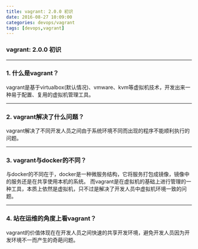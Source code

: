 ```yaml
---
title: vagrant: 2.0.0 初识
date: 2016-08-27 10:09:00
categories: devops/vagrant
tags: [devops,vagrant]
---
```

### vagrant: 2.0.0 初识

---

### 1. 什么是vagrant？
vagrant是基于virtualbox(默认情况)、vmware、kvm等虚拟机技术，开发出来一种易于配置、复用的虚拟机管理工具。

---

### 2. vagrant解决了什么问题？
vagrant解决了不同开发人员之间由于系统环境不同而出现的程序不能顺利执行的问题。

---

### 3. vagrant与docker的不同？
与docker的不同在于，docker是一种微服务结构，它将服务打包成镜像，镜像中的服务还是在共享使用本机的系统。
而vagrant是在虚拟机的基础上进行管理的一种工具，本质上依然是虚拟机，只不过是解决了开发人员中虚拟机环境一致的问题。

---

### 4. 站在运维的角度上看vagrant？
vagrant的价值体现在在开发人员之间快速的共享开发环境，避免开发人员因为开发环境不一而产生的奇葩问题。
